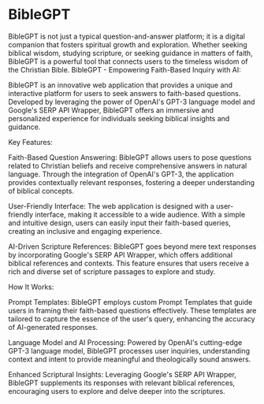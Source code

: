# BibleGPT
BibleGPT is not just a typical question-and-answer platform; it is a digital companion that fosters spiritual growth and exploration. Whether seeking biblical wisdom, studying scripture, or seeking guidance in matters of faith, BibleGPT is a powerful tool that connects users to the timeless wisdom of the Christian Bible.
BibleGPT - Empowering Faith-Based Inquiry with AI:

BibleGPT is an innovative web application that provides a unique and interactive platform for users to seek answers to faith-based questions. Developed by leveraging the power of OpenAI's GPT-3 language model and Google's SERP API Wrapper, BibleGPT offers an immersive and personalized experience for individuals seeking biblical insights and guidance.

Key Features:

Faith-Based Question Answering: BibleGPT allows users to pose questions related to Christian beliefs and receive comprehensive answers in natural language. Through the integration of OpenAI's GPT-3, the application provides contextually relevant responses, fostering a deeper understanding of biblical concepts.

User-Friendly Interface: The web application is designed with a user-friendly interface, making it accessible to a wide audience. With a simple and intuitive design, users can easily input their faith-based queries, creating an inclusive and engaging experience.

AI-Driven Scripture References: BibleGPT goes beyond mere text responses by incorporating Google's SERP API Wrapper, which offers additional biblical references and contexts. This feature ensures that users receive a rich and diverse set of scripture passages to explore and study.

How It Works:

Prompt Templates: BibleGPT employs custom Prompt Templates that guide users in framing their faith-based questions effectively. These templates are tailored to capture the essence of the user's query, enhancing the accuracy of AI-generated responses.

Language Model and AI Processing: Powered by OpenAI's cutting-edge GPT-3 language model, BibleGPT processes user inquiries, understanding context and intent to provide meaningful and theologically sound answers.

Enhanced Scriptural Insights: Leveraging Google's SERP API Wrapper, BibleGPT supplements its responses with relevant biblical references, encouraging users to explore and delve deeper into the scriptures.
